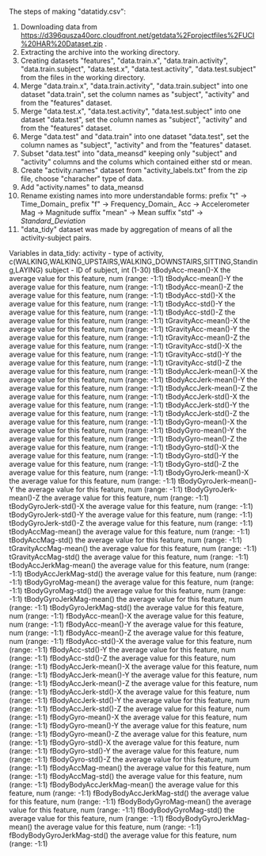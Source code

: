 The steps of making "datatidy.csv":
1) Downloading data from https://d396qusza40orc.cloudfront.net/getdata%2Fprojectfiles%2FUCI%20HAR%20Dataset.zip .
2) Extracting the archive into the working directory.
3) Creating datasets "features", "data.train.x", "data.train.activity", "data.train.subject", "data.test.x", "data.test.activity", "data.test.subject" from the files in the working directory.
4) Merge "data.train.x", "data.train.activity", "data.train.subject" into one dataset "data.train", set the column names as "subject", "activity" and from the "features" dataset.
5) Merge  "data.test.x", "data.test.activity", "data.test.subject"  into one dataset "data.test", set the column names as "subject", "activity" and from the "features" dataset.
6) Merge "data.test" and "data.train" into one dataset "data.test", set the column names as "subject", "activity" and from the "features" dataset.
7) Subset "data.test" into "data_meansd" keeping only "subject" and "activity" columns and the colums which contained either std or mean.
8) Create "activity.names" dataset from "activity_labels.txt" from the zip file, choose "characher" type of data.
9) Add "activity.names" to data_meansd
10) Rename existing names into more understandable forms:
prefix "t" -> Time_Domain_ 
prefix "f" -> Frequency_Domain_
Acc -> Accelerometer
Mag -> Magnitude
suffix "mean" -> Mean
suffix "std" -> _Standard_Deviation_
11) "data_tidy" dataset was made by aggregation of means of all the activity-subject pairs.

Variables in data_tidy:
activity - type of activity, c(WALKING,WALKING_UPSTAIRS,WALKING_DOWNSTAIRS,SITTING,Standing,LAYING)
subject - ID of subject, int (1-30)
tBodyAcc-mean()-X	the average value for this feature, num (range: -1:1)
tBodyAcc-mean()-Y	the average value for this feature, num (range: -1:1)
tBodyAcc-mean()-Z	the average value for this feature, num (range: -1:1)
tBodyAcc-std()-X	the average value for this feature, num (range: -1:1)
tBodyAcc-std()-Y	the average value for this feature, num (range: -1:1)
tBodyAcc-std()-Z	the average value for this feature, num (range: -1:1)
tGravityAcc-mean()-X	the average value for this feature, num (range: -1:1)
tGravityAcc-mean()-Y	the average value for this feature, num (range: -1:1)
tGravityAcc-mean()-Z	the average value for this feature, num (range: -1:1)
tGravityAcc-std()-X	the average value for this feature, num (range: -1:1)
tGravityAcc-std()-Y	the average value for this feature, num (range: -1:1)
tGravityAcc-std()-Z	the average value for this feature, num (range: -1:1)
tBodyAccJerk-mean()-X	the average value for this feature, num (range: -1:1)
tBodyAccJerk-mean()-Y	the average value for this feature, num (range: -1:1)
tBodyAccJerk-mean()-Z	the average value for this feature, num (range: -1:1)
tBodyAccJerk-std()-X	the average value for this feature, num (range: -1:1)
tBodyAccJerk-std()-Y	the average value for this feature, num (range: -1:1)
tBodyAccJerk-std()-Z	the average value for this feature, num (range: -1:1)
tBodyGyro-mean()-X	the average value for this feature, num (range: -1:1)
tBodyGyro-mean()-Y	the average value for this feature, num (range: -1:1)
tBodyGyro-mean()-Z	the average value for this feature, num (range: -1:1)
tBodyGyro-std()-X	the average value for this feature, num (range: -1:1)
tBodyGyro-std()-Y	the average value for this feature, num (range: -1:1)
tBodyGyro-std()-Z	the average value for this feature, num (range: -1:1)
tBodyGyroJerk-mean()-X	the average value for this feature, num (range: -1:1)
tBodyGyroJerk-mean()-Y	the average value for this feature, num (range: -1:1)
tBodyGyroJerk-mean()-Z	the average value for this feature, num (range: -1:1)
tBodyGyroJerk-std()-X	the average value for this feature, num (range: -1:1)
tBodyGyroJerk-std()-Y	the average value for this feature, num (range: -1:1)
tBodyGyroJerk-std()-Z	the average value for this feature, num (range: -1:1)
tBodyAccMag-mean()	the average value for this feature, num (range: -1:1)
tBodyAccMag-std()	the average value for this feature, num (range: -1:1)
tGravityAccMag-mean()	the average value for this feature, num (range: -1:1)
tGravityAccMag-std()	the average value for this feature, num (range: -1:1)
tBodyAccJerkMag-mean()	the average value for this feature, num (range: -1:1)
tBodyAccJerkMag-std()	the average value for this feature, num (range: -1:1)
tBodyGyroMag-mean()	the average value for this feature, num (range: -1:1)
tBodyGyroMag-std()	the average value for this feature, num (range: -1:1)
tBodyGyroJerkMag-mean()	the average value for this feature, num (range: -1:1)
tBodyGyroJerkMag-std()	the average value for this feature, num (range: -1:1)
fBodyAcc-mean()-X	the average value for this feature, num (range: -1:1)
fBodyAcc-mean()-Y	the average value for this feature, num (range: -1:1)
fBodyAcc-mean()-Z	the average value for this feature, num (range: -1:1)
fBodyAcc-std()-X	the average value for this feature, num (range: -1:1)
fBodyAcc-std()-Y	the average value for this feature, num (range: -1:1)
fBodyAcc-std()-Z	the average value for this feature, num (range: -1:1)
fBodyAccJerk-mean()-X	the average value for this feature, num (range: -1:1)
fBodyAccJerk-mean()-Y	the average value for this feature, num (range: -1:1)
fBodyAccJerk-mean()-Z	the average value for this feature, num (range: -1:1)
fBodyAccJerk-std()-X	the average value for this feature, num (range: -1:1)
fBodyAccJerk-std()-Y	the average value for this feature, num (range: -1:1)
fBodyAccJerk-std()-Z	the average value for this feature, num (range: -1:1)
fBodyGyro-mean()-X	the average value for this feature, num (range: -1:1)
fBodyGyro-mean()-Y	the average value for this feature, num (range: -1:1)
fBodyGyro-mean()-Z	the average value for this feature, num (range: -1:1)
fBodyGyro-std()-X	the average value for this feature, num (range: -1:1)
fBodyGyro-std()-Y	the average value for this feature, num (range: -1:1)
fBodyGyro-std()-Z	the average value for this feature, num (range: -1:1)
fBodyAccMag-mean()	the average value for this feature, num (range: -1:1)
fBodyAccMag-std()	the average value for this feature, num (range: -1:1)
fBodyBodyAccJerkMag-mean()	the average value for this feature, num (range: -1:1)
fBodyBodyAccJerkMag-std()	the average value for this feature, num (range: -1:1)
fBodyBodyGyroMag-mean()	the average value for this feature, num (range: -1:1)
fBodyBodyGyroMag-std()	the average value for this feature, num (range: -1:1)
fBodyBodyGyroJerkMag-mean()	the average value for this feature, num (range: -1:1)
fBodyBodyGyroJerkMag-std()	the average value for this feature, num (range: -1:1)


